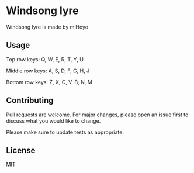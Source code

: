 # Windsong lyre

Windsong lyre is made by miHoyo

## Usage

<p>Top row keys: Q, W, E, R, T, Y, U</p>
<p>Middle row keys: A, S, D, F, G, H, J</p>
<p>Bottom row keys: Z, X, C, V, B, N, M</p>

## Contributing
Pull requests are welcome. For major changes, please open an issue first to discuss what you would like to change.

Please make sure to update tests as appropriate.

## License
[MIT](https://choosealicense.com/licenses/mit/)
